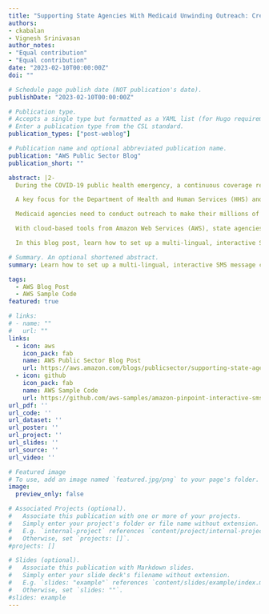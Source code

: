 ```yaml
---
title: "Supporting State Agencies With Medicaid Unwinding Outreach: Creating a Multi-Lingual Two-Way Messaging System"
authors:
- ckabalan
- Vignesh Srinivasan
author_notes:
- "Equal contribution"
- "Equal contribution"
date: "2023-02-10T00:00:00Z"
doi: ""

# Schedule page publish date (NOT publication's date).
publishDate: "2023-02-10T00:00:00Z"

# Publication type.
# Accepts a single type but formatted as a YAML list (for Hugo requirements).
# Enter a publication type from the CSL standard.
publication_types: ["post-weblog"]

# Publication name and optional abbreviated publication name.
publication: "AWS Public Sector Blog"
publication_short: ""

abstract: |2-
  During the COVID-19 public health emergency, a continuous coverage requirement was put in place for Medicaid beneficiaries, meaning millions were automatically reenrolled in healthcare coverage without needing to renew eligibility. The forthcoming expiration of this requirement presents one of the largest-ever health coverage transition events, and states will need to move quickly to return to normal eligibility and enrollment operations.

  A key focus for the Department of Health and Human Services (HHS) and state Medicaid agencies is making sure those eligible for Medicaid maintain coverage and supporting transition to alternatives, such as subsidized Marketplace coverage, for others.

  Medicaid agencies need to conduct outreach to make their millions of members aware of the process for redetermination. When information is physically mailed to enrollees, those who have changed their address, moved, or are homeless, may be at risk of missing the alert and losing coverage. However, new guidance from the Federal Communications Commission (FCC) has made an important determination to allow government agencies to use calling and texting to verify Medicaid beneficiaries’ current addresses so the reenrollment materials reach them.

  With cloud-based tools from Amazon Web Services (AWS), state agencies can conduct this outreach using no code/low code, serverless, elastic services that can scale to two billion text messages a day.

  In this blog post, learn how to set up a multi-lingual, interactive SMS message campaign that can automatically verify and update member information on file based on member responses. Then, learn how to monitor the campaign’s effectiveness and response rates in a visual dashboard.

# Summary. An optional shortened abstract.
summary: Learn how to set up a multi-lingual, interactive SMS message campaign that can automatically verify and update member information on file based on member responses. Then, learn how to monitor the campaign’s effectiveness and response rates in a visual dashboard.

tags:
  - AWS Blog Post
  - AWS Sample Code
featured: true

# links:
# - name: ""
#   url: ""
links:
  - icon: aws
    icon_pack: fab
    name: AWS Public Sector Blog Post
    url: https://aws.amazon.com/blogs/publicsector/supporting-state-agencies-medicaid-unwinding-outreach-creating-multi-lingual-two-way-messaging-system/
  - icon: github
    icon_pack: fab
    name: AWS Sample Code
    url: https://github.com/aws-samples/amazon-pinpoint-interactive-sms-multilingual
url_pdf: ''
url_code: ''
url_dataset: ''
url_poster: ''
url_project: ''
url_slides: ''
url_source: ''
url_video: ''

# Featured image
# To use, add an image named `featured.jpg/png` to your page's folder. 
image:
  preview_only: false

# Associated Projects (optional).
#   Associate this publication with one or more of your projects.
#   Simply enter your project's folder or file name without extension.
#   E.g. `internal-project` references `content/project/internal-project/index.md`.
#   Otherwise, set `projects: []`.
#projects: []

# Slides (optional).
#   Associate this publication with Markdown slides.
#   Simply enter your slide deck's filename without extension.
#   E.g. `slides: "example"` references `content/slides/example/index.md`.
#   Otherwise, set `slides: ""`.
#slides: example
---
```

